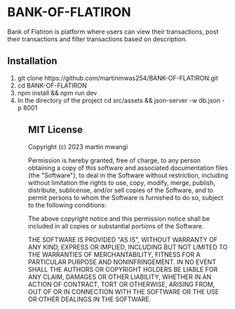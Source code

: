 # BANK-OF-FLATIRON
Bank of Flatiron is platform where users can view their transactions, post their transactions and filter
transactions based on description.

## Installation

<ol>
<li>git clone https://github.com/martinmwas254/BANK-OF-FLATIRON.git</li>
<li>cd BANK-OF-FLATIRON</li>
<li>npm install && npm run dev</li>
<li>In the directory of the project cd src/assets && json-server -w db.json -p 8001 </li>
<ol>
  
## MIT License

Copyright (c) 2023 martin mwangi

Permission is hereby granted, free of charge, to any person obtaining a copy
of this software and associated documentation files (the "Software"), to deal
in the Software without restriction, including without limitation the rights
to use, copy, modify, merge, publish, distribute, sublicense, and/or sell
copies of the Software, and to permit persons to whom the Software is
furnished to do so, subject to the following conditions:

The above copyright notice and this permission notice shall be included in all
copies or substantial portions of the Software.

THE SOFTWARE IS PROVIDED "AS IS", WITHOUT WARRANTY OF ANY KIND, EXPRESS OR
IMPLIED, INCLUDING BUT NOT LIMITED TO THE WARRANTIES OF MERCHANTABILITY,
FITNESS FOR A PARTICULAR PURPOSE AND NONINFRINGEMENT. IN NO EVENT SHALL THE
AUTHORS OR COPYRIGHT HOLDERS BE LIABLE FOR ANY CLAIM, DAMAGES OR OTHER
LIABILITY, WHETHER IN AN ACTION OF CONTRACT, TORT OR OTHERWISE, ARISING FROM,
OUT OF OR IN CONNECTION WITH THE SOFTWARE OR THE USE OR OTHER DEALINGS IN THE
SOFTWARE.
